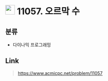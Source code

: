 # <img src="https://d2gd6pc034wcta.cloudfront.net/tier/10.svg" width="30"> 11057. 오르막 수

## 분류
* 다이나믹 프로그래밍

## Link
> https://www.acmicpc.net/problem/11057
